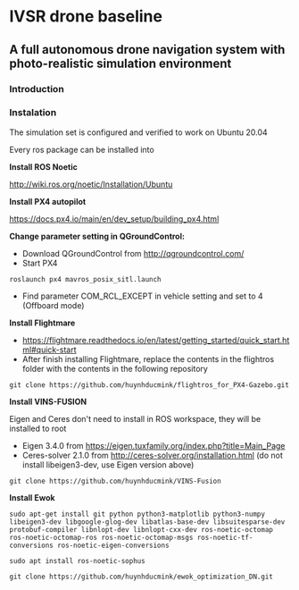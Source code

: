 # IVSR drone baseline

## A full autonomous drone navigation system with photo-realistic simulation environment

### Introduction



### Instalation
The simulation set is configured and verified to work on Ubuntu 20.04

Every ros package can be installed into 

**Install ROS Noetic**

http://wiki.ros.org/noetic/Installation/Ubuntu

**Install PX4 autopilot**

https://docs.px4.io/main/en/dev_setup/building_px4.html

**Change parameter setting in QGroundControl:**

- Download QGroundControl from http://qgroundcontrol.com/
- Start PX4
```
roslaunch px4 mavros_posix_sitl.launch
```
- Find parameter COM_RCL_EXCEPT in vehicle setting and set to 4 (Offboard mode)

**Install Flightmare**

- https://flightmare.readthedocs.io/en/latest/getting_started/quick_start.html#quick-start
- After finish installing Flightmare, replace the contents in the flightros folder with the contents in the following repository
```
git clone https://github.com/huynhducmink/flightros_for_PX4-Gazebo.git
```

**Install VINS-FUSION**

Eigen and Ceres don't need to install in ROS workspace, they will be installed to root

- Eigen 3.4.0 from https://eigen.tuxfamily.org/index.php?title=Main_Page
- Ceres-solver 2.1.0 from http://ceres-solver.org/installation.html (do not install libeigen3-dev, use Eigen version above)
```
git clone https://github.com/huynhducmink/VINS-Fusion
```

**Install Ewok**
```
sudo apt-get install git python python3-matplotlib python3-numpy libeigen3-dev libgoogle-glog-dev libatlas-base-dev libsuitesparse-dev protobuf-compiler libnlopt-dev libnlopt-cxx-dev ros-noetic-octomap ros-noetic-octomap-ros ros-noetic-octomap-msgs ros-noetic-tf-conversions ros-noetic-eigen-conversions

sudo apt install ros-noetic-sophus

git clone https://github.com/huynhducmink/ewok_optimization_DN.git
```
